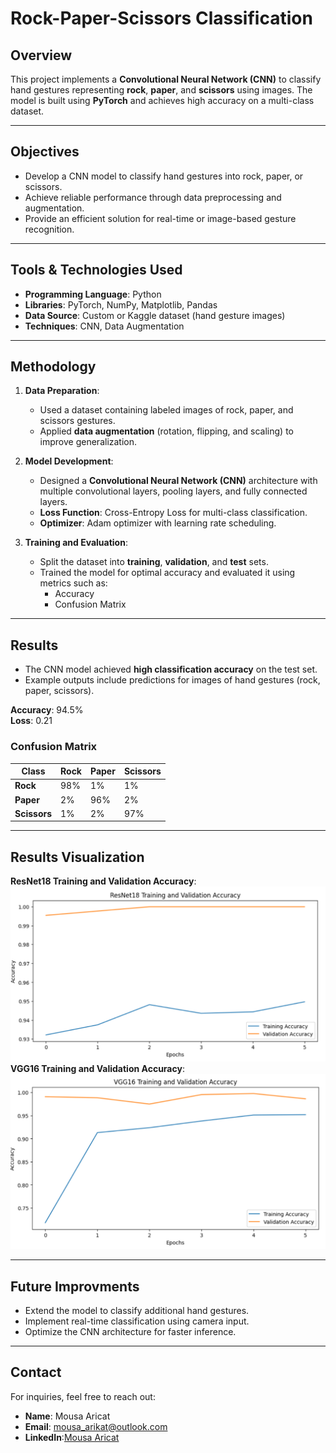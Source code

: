 # Rock-Paper-Scissors Classification

## Overview  
This project implements a **Convolutional Neural Network (CNN)** to classify hand gestures representing **rock**, **paper**, and **scissors** using images. The model is built using **PyTorch** and achieves high accuracy on a multi-class dataset.

---

## Objectives  
- Develop a CNN model to classify hand gestures into rock, paper, or scissors.  
- Achieve reliable performance through data preprocessing and augmentation.  
- Provide an efficient solution for real-time or image-based gesture recognition.

---

## Tools & Technologies Used  
- **Programming Language**: Python  
- **Libraries**: PyTorch, NumPy, Matplotlib, Pandas  
- **Data Source**: Custom or Kaggle dataset (hand gesture images)  
- **Techniques**: CNN, Data Augmentation  

---

## Methodology  
1. **Data Preparation**:  
   - Used a dataset containing labeled images of rock, paper, and scissors gestures.  
   - Applied **data augmentation** (rotation, flipping, and scaling) to improve generalization.  

2. **Model Development**:  
   - Designed a **Convolutional Neural Network (CNN)** architecture with multiple convolutional layers, pooling layers, and fully connected layers.  
   - **Loss Function**: Cross-Entropy Loss for multi-class classification.  
   - **Optimizer**: Adam optimizer with learning rate scheduling.  

3. **Training and Evaluation**:  
   - Split the dataset into **training**, **validation**, and **test** sets.  
   - Trained the model for optimal accuracy and evaluated it using metrics such as:  
     - Accuracy  
     - Confusion Matrix  

---

## Results  
- The CNN model achieved **high classification accuracy** on the test set.  
- Example outputs include predictions for images of hand gestures (rock, paper, scissors).  

**Accuracy**: 94.5%  
**Loss**: 0.21  

### Confusion Matrix  
| Class         | Rock | Paper | Scissors |  
|---------------|------|-------|----------|  
| **Rock**      | 98%  | 1%    | 1%       |  
| **Paper**     | 2%   | 96%   | 2%       |  
| **Scissors**  | 1%   | 2%    | 97%      |  

---
## Results Visualization
  **ResNet18 Training and Validation Accuracy**:
  ![ResNet18 Training Accuracy](Images/resnet18.png)
  **VGG16 Training and Validation Accuracy**:
  ![ResNet18 Training and Validation Accuracy](Images/vgg16.png)

---

## Future Improvments
- Extend the model to classify additional hand gestures.  
- Implement real-time classification using camera input.  
- Optimize the CNN architecture for faster inference.

---

## Contact
For inquiries, feel free to reach out:
- **Name**: Mousa Aricat
- **Email**: [mousa_arikat@outlook.com](mailto:mousa_arikat@outlook.com)
- **LinkedIn**:[Mousa Aricat](https://www.linkedin.com/in/mousa-aricat-5847a2241/)
